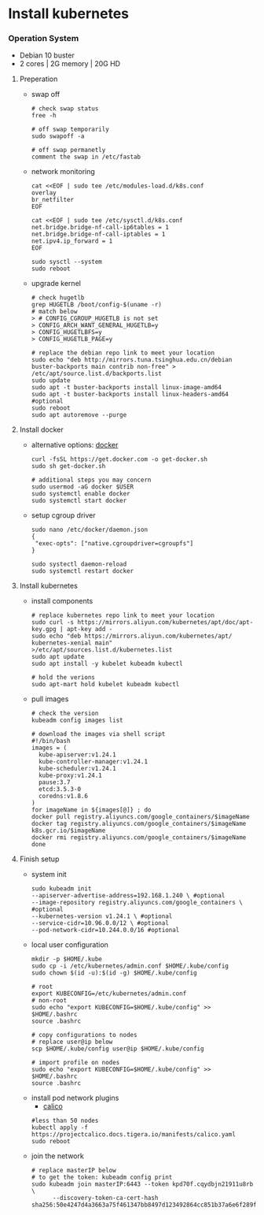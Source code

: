 # Install kubernetes
### Operation System
- Debian 10 buster
- 2 cores | 2G memory | 20G HD

1. Preperation
   - swap off
     ```
     # check swap status
     free -h

     # off swap temporarily
     sudo swapoff -a

     # off swap permanetly 
     comment the swap in /etc/fastab
     ```
   - network monitoring
     ```
     cat <<EOF | sudo tee /etc/modules-load.d/k8s.conf
     overlay
     br_netfilter
     EOF

     cat <<EOF | sudo tee /etc/sysctl.d/k8s.conf
     net.bridge.bridge-nf-call-ip6tables = 1
     net.bridge.bridge-nf-call-iptables = 1
     net.ipv4.ip_forward = 1
     EOF
     ```
     ```
     sudo sysctl --system
     sudo reboot
     ```
   - upgrade kernel
     ```
     # check hugetlb
     grep HUGETLB /boot/config-$(uname -r)
     # match below
     > # CONFIG_CGROUP_HUGETLB is not set
     > CONFIG_ARCH_WANT_GENERAL_HUGETLB=y
     > CONFIG_HUGETLBFS=y
     > CONFIG_HUGETLB_PAGE=y
     ```
     ```
     # replace the debian repo link to meet your location
     sudo echo "deb http://mirrors.tuna.tsinghua.edu.cn/debian buster-backports main contrib non-free" > /etc/apt/source.list.d/backports.list
     sudo update
     sudo apt -t buster-backports install linux-image-amd64
     sudo apt -t buster-backports install linux-headers-amd64 #optional
     sudo reboot
     sudo apt autoremove --purge
     ```

2. Install docker
   - alternative options: [docker](https://docs.docker.com/engine/install/)
     ```
     curl -fsSL https://get.docker.com -o get-docker.sh
     sudo sh get-docker.sh
     ```
     ```
     # additional steps you may concern
     sudo usermod -aG docker $USER
     sudo systemctl enable docker
     sudo systemctl start docker
     ```
   - setup cgroup driver
     ```
     sudo nano /etc/docker/daemon.json
     {
      "exec-opts": ["native.cgroupdriver=cgroupfs"]
     }

     sudo systectl daemon-reload
     sudo systemctl restart docker
     ```

3. Install kubernetes
   - install components 
     ```
     # replace kubernetes repo link to meet your location
     sudo curl -s https://mirrors.aliyun.com/kubernetes/apt/doc/apt-key.gpg | apt-key add -
     sudo echo "deb https://mirrors.aliyun.com/kubernetes/apt/ kubernetes-xenial main" >/etc/apt/sources.list.d/kubernetes.list
     sudo apt update
     sudo apt install -y kubelet kubeadm kubectl

     # hold the verions
     sudo apt-mart hold kubelet kubeadm kubectl
     ```
   - pull images
     ```
     # check the version
     kubeadm config images list
     ```
     ```
     # download the images via shell script
     #!/bin/bash
     images = (
       kube-apiserver:v1.24.1
       kube-controller-manager:v1.24.1
       kube-scheduler:v1.24.1
       kube-proxy:v1.24.1
       pause:3.7
       etcd:3.5.3-0
       coredns:v1.8.6
     )
     for imageName in ${images[@]} ; do
     docker pull registry.aliyuncs.com/google_containers/$imageName
     docker tag registry.aliyuncs.com/google_containers/$imageName k8s.gcr.io/$imageName
     docker rmi registry.aliyuncs.com/google_containers/$imageName
     done
     ```

4. Finish setup
   - system init
     ```
     sudo kubeadm init
     --apiserver-advertise-address=192.168.1.240 \ #optional
     --image-repository registry.aliyuncs.com/google_containers \ #optional
     --kubernetes-version v1.24.1 \ #optional
     --service-cidr=10.96.0.0/12 \ #optional
     --pod-network-cidr=10.244.0.0/16 #optional
     ```  
   - local user configuration
     ```
     mkdir -p $HOME/.kube
     sudo cp -i /etc/kubernetes/admin.conf $HOME/.kube/config
     sudo chown $(id -u):$(id -g) $HOME/.kube/config

     # root
     export KUBECONFIG=/etc/kubernetes/admin.conf
     # non-root
     sudo echo "export KUBECONFIG=$HOME/.kube/config" >> $HOME/.bashrc
     source .bashrc

     # copy configurations to nodes
     # replace user@ip below
     scp $HOME/.kube/config user@ip $HOME/.kube/config

     # import profile on nodes
     sudo echo "export KUBECONFIG=$HOME/.kube/config" >> $HOME/.bashrc
     source .bashrc
     ```
   - install pod network plugins
     - [calico](https://projectcalico.docs.tigera.io/getting-started/kubernetes/self-managed-onprem/onpremises)
     ```
     #less than 50 nodes
     kubectl apply -f https://projectcalico.docs.tigera.io/manifests/calico.yaml
     sudo reboot
     ```
   - join the network
     ```
     # replace masterIP below
     # to get the token: kubeadm config print
     sudo kubeadm join masterIP:6443 --token kpd70f.cqydbjn21911u8rb \
           --discovery-token-ca-cert-hash sha256:50e4247d4a3663a75f461347bb8497d123492864cc851b37a6e6f289fe6507d0
     ```